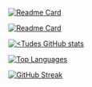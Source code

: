 [![Readme Card](https://github-readme-stats.vercel.app/api/pin/?username=tudes00&repo=aomp&theme=dracula)](https://github.com/tudes00/aomp)

[![Readme Card](https://github-readme-stats.vercel.app/api/pin/?username=tudes00&repo=discord-bot&theme=dracula&show_owner=true)](https://github.com/tudes00/discord-bot)

[![<Tudes GitHub stats](https://github-readme-stats.vercel.app/api?username=tudes00&show_icons=true&theme=dracula&show=reviews,prs_merged,prs_merged_percentage)](https://github.com/tudes00)

[![Top Languages](https://github-readme-stats.vercel.app/api/top-langs/?username=tudes00&theme=dracula&hide=gherkin,batchfile&layout=compact)]()

[![GitHub Streak](https://streak-stats.demolab.com?user=tudes00&theme=dracula&locale=fr)](https://git.io/streak-stats)

